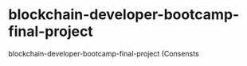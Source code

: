 # blockchain-developer-bootcamp-final-project
blockchain-developer-bootcamp-final-project (Consensts
